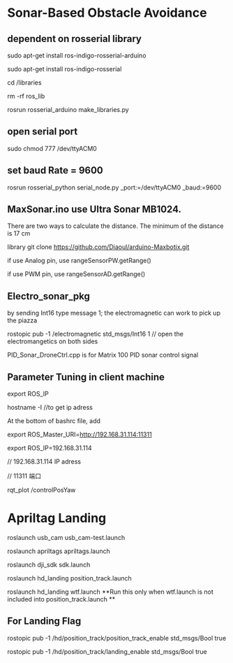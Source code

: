 # Sonar-Based Obstacle Avoidance

## dependent on rosserial library
sudo apt-get install ros-indigo-rosserial-arduino

sudo apt-get install ros-indigo-rosserial

 cd <sketchbook>/libraries
 
  rm -rf ros_lib
  
  rosrun rosserial_arduino make_libraries.py <output path>

## open serial port
sudo chmod 777 /dev/ttyACM0

## set baud Rate = 9600
rosrun rosserial_python serial_node.py _port:=/dev/ttyACM0 _baud:=9600

## MaxSonar.ino use Ultra Sonar MB1024. 
There are two ways to calculate the distance. The minimum of the distance is 17 cm

library    git clone https://github.com/Diaoul/arduino-Maxbotix.git

if use Analog pin, use  rangeSensorPW.getRange()

if use PWM pin, use rangeSensorAD.getRange()

## Electro_sonar_pkg
by sending Int16 type message 1; the electromagnetic can work to pick up the piazza

rostopic pub -1 /electromagnetic std_msgs/Int16 1 // open the electromangetics on both sides

PID_Sonar_DroneCtrl.cpp is for Matrix 100 PID sonar control signal

## Parameter Tuning in client machine

export ROS_IP

hostname -I //to get ip adress

At the bottom of bashrc file, add

export ROS_Master_URI=http://192.168.31.114:11311

export ROS_IP=192.168.31.114

// 192.168.31.114 IP adress

// 11311 端口

rqt_plot /controlPosYaw

# Apriltag Landing
roslaunch usb_cam usb_cam-test.launch   
 
roslaunch apriltags apriltags.launch   

roslaunch dji_sdk sdk.launch         

roslaunch hd_landing position_track.launch

roslaunch hd_landing wtf.launch     **Run this only when wtf.launch is not included into position_track.launch **

## For Landing Flag
rostopic pub -1 /hd/position_track/position_track_enable std_msgs/Bool true

rostopic pub -1 /hd/position_track/landing_enable std_msgs/Bool true
